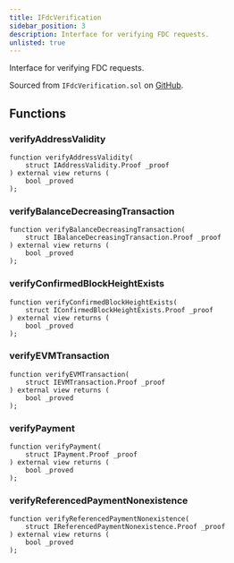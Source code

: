 ```yaml
---
title: IFdcVerification
sidebar_position: 3
description: Interface for verifying FDC requests.
unlisted: true
---
```


Interface for verifying FDC requests.

Sourced from `IFdcVerification.sol` on [GitHub](https://github.com/flare-foundation/flare-smart-contracts-v2/blob/main/contracts/userInterfaces/IFdcVerification.sol).

## Functions

### verifyAddressValidity

```solidity
function verifyAddressValidity(
    struct IAddressValidity.Proof _proof
) external view returns (
    bool _proved
);
```

### verifyBalanceDecreasingTransaction

```solidity
function verifyBalanceDecreasingTransaction(
    struct IBalanceDecreasingTransaction.Proof _proof
) external view returns (
    bool _proved
);
```

### verifyConfirmedBlockHeightExists

```solidity
function verifyConfirmedBlockHeightExists(
    struct IConfirmedBlockHeightExists.Proof _proof
) external view returns (
    bool _proved
);
```

### verifyEVMTransaction

```solidity
function verifyEVMTransaction(
    struct IEVMTransaction.Proof _proof
) external view returns (
    bool _proved
);
```

### verifyPayment

```solidity
function verifyPayment(
    struct IPayment.Proof _proof
) external view returns (
    bool _proved
);
```

### verifyReferencedPaymentNonexistence

```solidity
function verifyReferencedPaymentNonexistence(
    struct IReferencedPaymentNonexistence.Proof _proof
) external view returns (
    bool _proved
);
```
